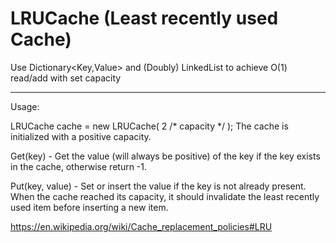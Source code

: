 # LRUCache (Least recently used Cache)
Use Dictionary&lt;Key,Value> and (Doubly) LinkedList to achieve O(1) read/add with set capacity

---------------------------------
Usage:

LRUCache cache = new LRUCache( 2 /* capacity */ );
The cache is initialized with a positive capacity.

Get(key) - Get the value (will always be positive) of the key if the key exists in the cache, otherwise return -1.

Put(key, value) - Set or insert the value if the key is not already present. When the cache reached its capacity, it should invalidate the least recently used item before inserting a new item.



https://en.wikipedia.org/wiki/Cache_replacement_policies#LRU

